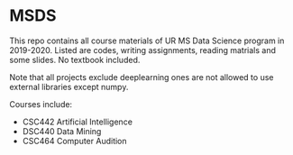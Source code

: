 # MSDS
This repo contains all course materials of UR MS Data Science program in 2019-2020. Listed are codes, writing assignments, reading matrials and some slides. No textbook included.

Note that all projects exclude deeplearning ones are not allowed to use external libraries except numpy.

Courses include:

- CSC442 Artificial Intelligence
- DSC440 Data Mining
- CSC464 Computer Audition
